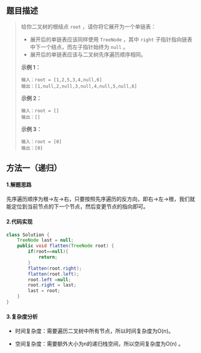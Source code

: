 ## 题目描述 
>  给你二叉树的根结点 `root` ，请你将它展开为一个单链表：
>
>  - 展开后的单链表应该同样使用 `TreeNode` ，其中 `right` 子指针指向链表中下一个结点，而左子指针始终为 `null` 。
>  - 展开后的单链表应该与二叉树先序遍历顺序相同。
>
>   
>
>  **示例 1：**
>
>  ```
>  输入：root = [1,2,5,3,4,null,6]
>  输出：[1,null,2,null,3,null,4,null,5,null,6]
>  ```
>
>  **示例 2：**
>
>  ```
>  输入：root = []
>  输出：[]
>  ```
>
>  **示例 3：**
>
>  ```
>  输入：root = [0]
>  输出：[0]
>  ```


## 方法一（递归）
#### 1.解题思路
先序遍历顺序为根->左->右，只要按照先序遍历的反方向，即右->左->根，我们就能定位到当前节点的下一个节点，然后变更节点的指向即可。

#### 2.代码实现
```java
class Solution {
    TreeNode last = null;
    public void flatten(TreeNode root) {
        if(root==null){
            return;
        }
        flatten(root.right);
        flatten(root.left);
        root.left =null;
        root.right = last;
        last = root;   
    }
}
```
#### 3.复杂度分析

- 时间复杂度：需要遍历二叉树中所有节点，所以时间复杂度为O(n)。

- 空间复杂度：需要额外大小为n的递归栈空间，所以空间复杂度为O(n) 。

